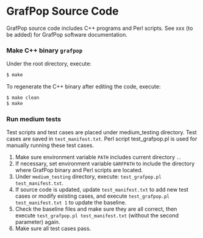 # GrafPop Source Code

GrafPop source code includes C++ programs and Perl scripts. See xxx (to be added) for GrafPop software documentation.

### Make C++ binary `grafpop`
Under the root directory, execute:
```sh
$ make
```

To regenerate the C++ binary after editing the code, execute:
```sh
$ make clean
$ make
```

### Run medium tests

Test scripts and test cases are placed under medium_testing directory. Test cases are saved in `test_manifest.txt`. Perl script test_grafpop.pl is used for manually running these test cases.
1. Make sure environment variable `PATH` includes current directory `.`.
1. If necessary, set environment variable `GARFPATH` to include the directory where GrafPop binary and Perl scripts are located.
1. Under `medium_testing` directory, execute: `test_grafpop.pl test_manifest.txt`.
1. If source code is updated, update `test_manifest.txt` to add new test cases or modify existing cases, and execute `test_grafpop.pl test_manifest.txt 1` to update the baseline.
1. Check the baseline files and make sure they are all correct, then execute `test_grafpop.pl test_manifest.txt` (without the second parameter) again.
1. Make sure all test cases pass. 